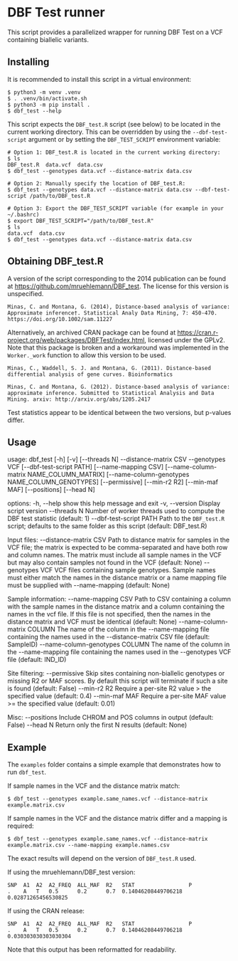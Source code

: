 # DBF Test runner

This script provides a parallelized wrapper for running DBF Test on a VCF containing biallelic variants.

## Installing

It is recommended to install this script in a virtual environment:

    $ python3 -m venv .venv
    $ . .venv/bin/activate.sh
    $ python3 -m pip install .
    $ dbf_test --help

This script expects the `DBF_test.R` script (see below) to be located in the current working directory. This can be overridden by using the `--dbf-test-script` argument or by setting the `DBF_TEST_SCRIPT` environment variable:

    # Option 1: DBF_test.R is located in the current working directory:
    $ ls
    DBF_test.R  data.vcf  data.csv
    $ dbf_test --genotypes data.vcf --distance-matrix data.csv

    # Option 2: Manually specify the location of DBF_test.R:
    $ dbf_test --genotypes data.vcf --distance-matrix data.csv --dbf-test-script /path/to/DBF_test.R

    # Option 3: Export the DBF_TEST_SCRIPT variable (for example in your ~/.bashrc)
    $ export DBF_TEST_SCRIPT="/path/to/DBF_test.R"
    $ ls
    data.vcf  data.csv
    $ dbf_test --genotypes data.vcf --distance-matrix data.csv

## Obtaining DBF_test.R

A version of the script corresponding to the 2014 publication can be found at https://github.com/mruehlemann/DBF_test. The license for this version is unspecified.

    Minas, C. and Montana, G. (2014), Distance-based analysis of variance: Approximate inference†. Statistical Analy Data Mining, 7: 450-470. https://doi.org/10.1002/sam.11227

Alternatively, an archived CRAN package can be found at https://cran.r-project.org/web/packages/DBFTest/index.html, licensed under the GPLv2. Note that this package is broken and a workaround was implemented in the `Worker._work` function to allow this version to be used.

    Minas, C., Waddell, S. J. and Montana, G. (2011). Distance-based differential analysis of gene curves. Bioinformatics

    Minas, C. and Montana, G. (2012). Distance-based analysis of variance: approximate inference. Submitted to Statistical Analysis and Data Mining. arxiv: http://arxiv.org/abs/1205.2417

Test statistics appear to be identical between the two versions, but p-values differ.

## Usage

usage: dbf_test [-h] [-v] [--threads N] --distance-matrix CSV --genotypes VCF
                [--dbf-test-script PATH] [--name-mapping CSV]
                [--name-column-matrix NAME_COLUMN_MATRIX]
                [--name-column-genotypes NAME_COLUMN_GENOTYPES] [--permissive]
                [--min-r2 R2] [--min-maf MAF] [--positions] [--head N]

options:
  -h, --help            show this help message and exit
  -v, --version         Display script version
  --threads N           Number of worker threads used to compute the DBF test
                        statistic (default: 1)
  --dbf-test-script PATH
                        Path to the `DBF_test.R` script; defaults to the same
                        folder as this script (default: DBF_test.R)

Input files:
  --distance-matrix CSV
                        Path to distance matrix for samples in the VCF file;
                        the matrix is expected to be comma-separated and have
                        both row and column names. The matrix must include all
                        sample names in the VCF but may also contain samples
                        not found in the VCF (default: None)
  --genotypes VCF       VCF files containing sample genotypes. Sample names
                        must either match the names in the distance matrix or a
                        name mapping file must be supplied with --name-mapping
                        (default: None)

Sample information:
  --name-mapping CSV    Path to CSV containing a column with the sample names
                        in the distance matrix and a column containing the
                        names in the vcf file. If this file is not specified,
                        then the names in the distance matrix and VCF must be
                        identical (default: None)
  --name-column-matrix COLUMN
                        The name of the column in the --name-mapping file
                        containing the names used in the --distance-matrix CSV
                        file (default: SampleID)
  --name-column-genotypes COLUMN
                        The name of the column in the --name-mapping file
                        containing the names used in the --genotypes VCF file
                        (default: IND_ID)

Site filtering:
  --permissive          Skip sites containing non-biallelic genotypes or
                        missing R2 or MAF scores. By default this script will
                        terminate if such a site is found (default: False)
  --min-r2 R2           Require a per-site R2 value > the specified value
                        (default: 0.4)
  --min-maf MAF         Require a per-site MAF value >= the specified value
                        (default: 0.01)

Misc:
  --positions           Include CHROM and POS columns in output (default:
                        False)
  --head N              Return only the first N results (default: None)


## Example

The `examples` folder contains a simple example that demonstrates how to run `dbf_test`.

If sample names in the VCF and the distance matrix match:

    $ dbf_test --genotypes example.same_names.vcf --distance-matrix example.matrix.csv

If sample names in the VCF and the distance matrix differ and a mapping is required:

    $ dbf_test --genotypes example.same_names.vcf --distance-matrix example.matrix.csv --name-mapping example.names.csv

The exact results will depend on the version of `DBF_test.R` used.

If using the mruehlemann/DBF_test version:

    SNP  A1  A2  A2_FREQ  ALL_MAF  R2   STAT                 P
    .    A   T   0.5      0.2      0.7  0.14046208449706218  0.02871265456530825

If using the CRAN release:

    SNP  A1  A2  A2_FREQ  ALL_MAF  R2   STAT                 P
    .    A   T   0.5      0.2      0.7  0.14046208449706218  0.030303030303030304

Note that this output has been reformatted for readability.
